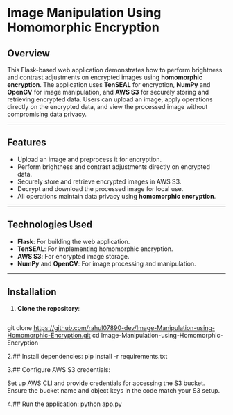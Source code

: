 # Image Manipulation Using Homomorphic Encryption

## Overview
This Flask-based web application demonstrates how to perform brightness and contrast adjustments on encrypted images using **homomorphic encryption**. The application uses **TenSEAL** for encryption, **NumPy** and **OpenCV** for image manipulation, and **AWS S3** for securely storing and retrieving encrypted data. Users can upload an image, apply operations directly on the encrypted data, and view the processed image without compromising data privacy.

---

## Features
- Upload an image and preprocess it for encryption.
- Perform brightness and contrast adjustments directly on encrypted data.
- Securely store and retrieve encrypted images in AWS S3.
- Decrypt and download the processed image for local use.
- All operations maintain data privacy using **homomorphic encryption**.

---

## Technologies Used
- **Flask**: For building the web application.
- **TenSEAL**: For implementing homomorphic encryption.
- **AWS S3**: For encrypted image storage.
- **NumPy** and **OpenCV**: For image processing and manipulation.

---

## Installation
1. **Clone the repository**:
   ```bash
  git clone https://github.com/rahul07890-dev/Image-Manipulation-using-Homomorphic-Encryption.git
  cd Image-Manipulation-using-Homomorphic-Encryption

2.## Install dependencies:
   pip install -r requirements.txt

3.## Configure AWS S3 credentials:

Set up AWS CLI and provide credentials for accessing the S3 bucket.
Ensure the bucket name and object keys in the code match your S3 setup.

4.## Run the application:
   python app.py


